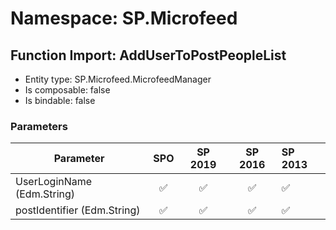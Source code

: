 # Namespace: SP.Microfeed

## Function Import: AddUserToPostPeopleList

- Entity type: SP.Microfeed.MicrofeedManager
- Is composable: false
- Is bindable: false

### Parameters

Parameter | SPO | SP 2019 | SP 2016 | SP 2013
----------|:---:|:-------:|:-------:|:-------
UserLoginName (Edm.String) | ✅ | ✅ | ✅ | ✅
postIdentifier (Edm.String) | ✅ | ✅ | ✅ | ✅